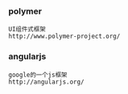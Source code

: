 ### polymer
```
UI组件式框架
http://www.polymer-project.org/
```

### angularjs
```
google的一个js框架
http://angularjs.org/
```